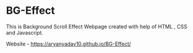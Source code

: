 # BG-Effect

This is Background Scroll Effect Webpage created with help of HTML , CSS and Javascript.

Website - https://aryanyadav10.github.io/BG-Effect/
 
